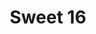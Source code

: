 ---
ee_id: '32'
site: '1'
type: '2'
url: 2006-001-sweet16
title: Sweet 16
year: '2006'
display_year: '2006'
medium: Dual channel video
dims: 15:55 minutes
pitch: "​Intro to GNR’s Sweet Child O Mine phased."
ps: ''
live_url: ''
related: "[93] [2006-005-sweet16] 2006-005 Sweet 16"
youtube: ''
related_code: ''
imgs: sweet-16-2006-001-install-2-database-ih_1.jpg
subheading: "(Video)"
download: ''
add_credit: ''
commission: ''
layout: things-i-made
---